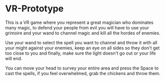 # VR-Prototype

This is a VR game where you represent a great magician who dominates many magic, to defend your people from evil you will have to use your grimoire and your wand to channel magic and kill all the hordes of enemies.

Use your wand to select the spell you want to channel and throw it with all your might against your enemies, keep an eye on all sides so they don't get too close to you and finally, make sure the light doesn't go out or your life will end.

You can move your head to survey your entire area and press the Space to cast the spells, if you feel overwhelmed, grab the chickens and throw them.
